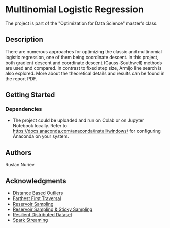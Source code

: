 # Multinomial Logistic Regression

The project is part of the "Optimization for Data Science" master's class.

## Description

There are numerous approaches for optimizing the classic and multinomial logistic regression, one of them being coordinate descent. In this project, both gradient descent and coordinate descent (Gauss-Southwell) methods are used and compared. In contrast to fixed step size, Armijo line search is also explored. More about the theoretical details and results can be found in the report PDF.

## Getting Started

### Dependencies

* The project could be uploaded and run on Colab or on Jupyter Notebook locally. Refer to https://docs.anaconda.com/anaconda/install/windows/ for configuring Anaconda on your system.

## Authors

Ruslan Nuriev

## Acknowledgments

* [Distance Based Outliers](https://www.researchgate.net/publication/225179594_Distance-Based_Outliers_Algorithms_and_Applications)
* [Farthest First Traversal](https://github.com/xuwd11/Coursera-Bioinformatics/blob/master/51_01_FarthestFirstTraversal.py)
* [Reservoir Sampling](https://cesa-bianchi.di.unimi.it/Algo2/Note/reservoir.pdf)
* [Reservoir Sampling & Sticky Sampling](https://www.dei.unipd.it/~geppo/PrAvAlg/DOCS/DFchapter08.pdf)
* [Resilient Distributed Dataset](https://spark.apache.org/docs/latest/rdd-programming-guide.html)
* [Spark Streaming](https://spark.apache.org/docs/latest/streaming-programming-guide.html)
